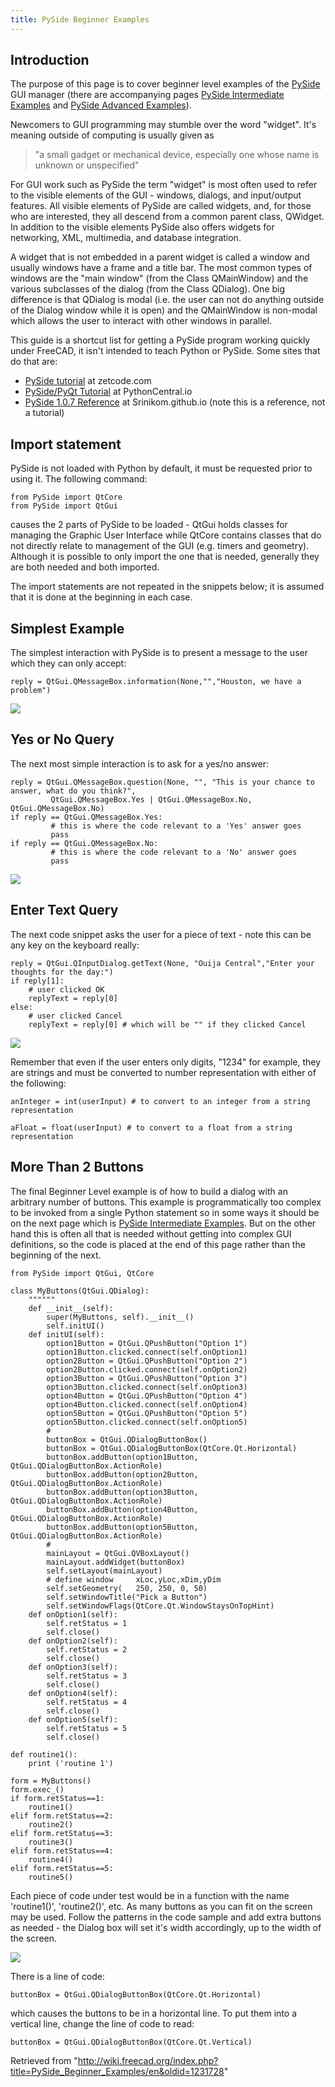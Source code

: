 ```yaml
---
title: PySide Beginner Examples
---
```


## Introduction

The purpose of this page is to cover beginner level examples of the [PySide](/PySide "PySide") GUI manager (there are accompanying pages [PySide Intermediate Examples](/PySide_Intermediate_Examples "PySide Intermediate Examples") and [PySide Advanced Examples](/PySide_Advanced_Examples "PySide Advanced Examples")).

Newcomers to GUI programming may stumble over the word "widget". It's meaning outside of computing is usually given as

> "a small gadget or mechanical device, especially one whose name is unknown or unspecified"

For GUI work such as PySide the term "widget" is most often used to refer to the visible elements of the GUI - windows, dialogs, and input/output features. All visible elements of PySide are called widgets, and, for those who are interested, they all descend from a common parent class, QWidget. In addition to the visible elements PySide also offers widgets for networking, XML, multimedia, and database integration.

A widget that is not embedded in a parent widget is called a window and usually windows have a frame and a title bar. The most common types of windows are the "main window" (from the Class QMainWindow) and the various subclasses of the dialog (from the Class QDialog). One big difference is that QDialog is modal (i.e. the user can not do anything outside of the Dialog window while it is open) and the QMainWindow is non-modal which allows the user to interact with other windows in parallel.

This guide is a shortcut list for getting a PySide program working quickly under FreeCAD, it isn't intended to teach Python or PySide. Some sites that do that are:

- [PySide tutorial](http://zetcode.com/gui/pysidetutorial/) at zetcode.com
- [PySide/PyQt Tutorial](http://www.pythoncentral.io/series/python-pyside-pyqt-tutorial/) at PythonCentral.io
- [PySide 1.0.7 Reference](http://srinikom.github.io/) at Srinikom.github.io (note this is a reference, not a tutorial)

## Import statement

PySide is not loaded with Python by default, it must be requested prior to using it. The following command:

```
from PySide import QtCore
from PySide import QtGui

```

causes the 2 parts of PySide to be loaded - QtGui holds classes for managing the Graphic User Interface while QtCore contains classes that do not directly relate to management of the GUI (e.g. timers and geometry). Although it is possible to only import the one that is needed, generally they are both needed and both imported.

The import statements are not repeated in the snippets below; it is assumed that it is done at the beginning in each case.

## Simplest Example

The simplest interaction with PySide is to present a message to the user which they can only accept:

```
reply = QtGui.QMessageBox.information(None,"","Houston, we have a problem")

```

![](/images/PySideScreenSnapshot5.jpg)

## Yes or No Query

The next most simple interaction is to ask for a yes/no answer:

```
reply = QtGui.QMessageBox.question(None, "", "This is your chance to answer, what do you think?",
         QtGui.QMessageBox.Yes | QtGui.QMessageBox.No, QtGui.QMessageBox.No)
if reply == QtGui.QMessageBox.Yes:
         # this is where the code relevant to a 'Yes' answer goes
         pass
if reply == QtGui.QMessageBox.No:
         # this is where the code relevant to a 'No' answer goes
         pass

```

![](/images/PySideScreenSnapshot6.jpg)

## Enter Text Query

The next code snippet asks the user for a piece of text - note this can be any key on the keyboard really:

```
reply = QtGui.QInputDialog.getText(None, "Ouija Central","Enter your thoughts for the day:")
if reply[1]:
	# user clicked OK
	replyText = reply[0]
else:
	# user clicked Cancel
	replyText = reply[0] # which will be "" if they clicked Cancel

```

![](/images/PySideScreenSnapshot7.jpg)

Remember that even if the user enters only digits, "1234" for example, they are strings and must be converted to number representation with either of the following:

```
anInteger = int(userInput) # to convert to an integer from a string representation

aFloat = float(userInput) # to convert to a float from a string representation

```

## More Than 2 Buttons

The final Beginner Level example is of how to build a dialog with an arbitrary number of buttons. This example is programmatically too complex to be invoked from a single Python statement so in some ways it should be on the next page which is [PySide Intermediate Examples](/PySide_Intermediate_Examples "PySide Intermediate Examples"). But on the other hand this is often all that is needed without getting into complex GUI definitions, so the code is placed at the end of this page rather than the beginning of the next.

```
from PySide import QtGui, QtCore

class MyButtons(QtGui.QDialog):
	""""""
	def __init__(self):
		super(MyButtons, self).__init__()
		self.initUI()
	def initUI(self):
		option1Button = QtGui.QPushButton("Option 1")
		option1Button.clicked.connect(self.onOption1)
		option2Button = QtGui.QPushButton("Option 2")
		option2Button.clicked.connect(self.onOption2)
		option3Button = QtGui.QPushButton("Option 3")
		option3Button.clicked.connect(self.onOption3)
		option4Button = QtGui.QPushButton("Option 4")
		option4Button.clicked.connect(self.onOption4)
		option5Button = QtGui.QPushButton("Option 5")
		option5Button.clicked.connect(self.onOption5)
		#
		buttonBox = QtGui.QDialogButtonBox()
		buttonBox = QtGui.QDialogButtonBox(QtCore.Qt.Horizontal)
		buttonBox.addButton(option1Button, QtGui.QDialogButtonBox.ActionRole)
		buttonBox.addButton(option2Button, QtGui.QDialogButtonBox.ActionRole)
		buttonBox.addButton(option3Button, QtGui.QDialogButtonBox.ActionRole)
		buttonBox.addButton(option4Button, QtGui.QDialogButtonBox.ActionRole)
		buttonBox.addButton(option5Button, QtGui.QDialogButtonBox.ActionRole)
		#
		mainLayout = QtGui.QVBoxLayout()
		mainLayout.addWidget(buttonBox)
		self.setLayout(mainLayout)
		# define window		xLoc,yLoc,xDim,yDim
		self.setGeometry(	250, 250, 0, 50)
		self.setWindowTitle("Pick a Button")
		self.setWindowFlags(QtCore.Qt.WindowStaysOnTopHint)
	def onOption1(self):
		self.retStatus = 1
		self.close()
	def onOption2(self):
		self.retStatus = 2
		self.close()
	def onOption3(self):
		self.retStatus = 3
		self.close()
	def onOption4(self):
		self.retStatus = 4
		self.close()
	def onOption5(self):
		self.retStatus = 5
		self.close()

def routine1():
	print ('routine 1')

form = MyButtons()
form.exec_()
if form.retStatus==1:
	routine1()
elif form.retStatus==2:
	routine2()
elif form.retStatus==3:
	routine3()
elif form.retStatus==4:
	routine4()
elif form.retStatus==5:
	routine5()

```

Each piece of code under test would be in a function with the name 'routine1()', 'routine2()', etc. As many buttons as you can fit on the screen may be used. Follow the patterns in the code sample and add extra buttons as needed - the Dialog box will set it's width accordingly, up to the width of the screen.

![](/images/PySideScreenSnapshot8.jpg)

There is a line of code:

```
buttonBox = QtGui.QDialogButtonBox(QtCore.Qt.Horizontal)

```

which causes the buttons to be in a horizontal line. To put them into a vertical line, change the line of code to read:

```
buttonBox = QtGui.QDialogButtonBox(QtCore.Qt.Vertical)

```

Retrieved from "<http://wiki.freecad.org/index.php?title=PySide_Beginner_Examples/en&oldid=1231728>"
